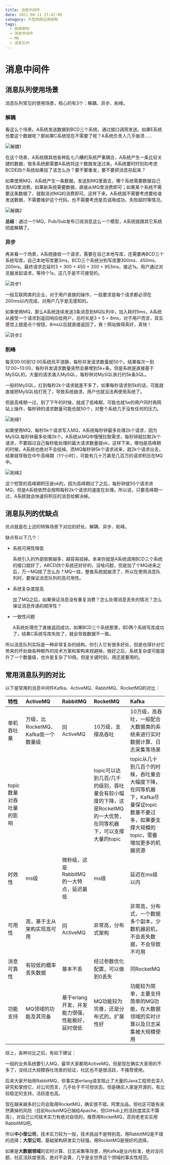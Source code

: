 ```yaml
---
title: 消息中间件
date: 2021-08-11 23:42:08
category: 大型网络应用架构
tags: 
  - 网络架构
  - 消息中间件
  - MQ
  - 消息队列
---
```


# 消息中间件

## 消息队列使用场景

消息队列常见的使用场景，核心的有3个：解耦、异步、削峰。

### 解耦

看这么个场景。A系统发送数据到BCD三个系统，通过接口调用发送。如果E系统也要这个数据呢？那如果C系统现在不需要了呢？A系统负责人几乎崩溃……

![解耦1](/images/消息中间件/解耦1.png)

在这个场景，A系统跟其他各种乱七八糟的系统严重耦合，A系统产生一条比较关键的数据，很多系统都需要A系统将这个数据发送过来。A系统要时时刻刻考虑BCDE四个系统如果挂了该怎么办？要不要重发，要不要把消息存起来？

如果使用MQ，A系统产生一条数据，发送到MQ里面去，哪个系统需要数据自己去MQ里消费。如果新系统需要数据，直接从MQ里消费即可；如果某个系统不需要这条数据了，就取消对MQ的消费即可。这样下来，A系统就不需要考虑要给谁发送数据，不需要维护这个代码，也不需要考虑是否调用成功、失败超时等情况。

![解耦2](/images/消息中间件/解耦2.png)

**总结**：通过一个MQ，Pub/Sub发布订阅消息这么一个模型，A系统就跟其它系统彻底解耦了。

### 异步

再来看一个场景，A系统接收一个请求，需要在自己本地写库，还需要再BCD三个系统写库，自己本地写库要3ms，BCD三个系统分别写库要300ms、450ms、200ms。最终请求总延时3 + 300 + 450 + 200 = 953ms，接近1s。用户通过浏览器发起请求，等待个1s，这几乎是不可接受的。

![异步1](/images/消息中间件/异步1.png)

一般互联网类的企业，对于用户直接的操作，一般要求是每个请求都必须在200ms以内完成，对用户几乎是无感知的。

如果使用MQ，那么A系统连续发送3条消息到MQ队列中，加入耗时5ms，A系统从接受一个请求到返回响应给用户，总时长是3 + 5 = 8ms，对于用户而言，其实感觉上就是点个按钮，8ms以后就直接返回了，爽！网站做得真好，真快！

![异步2](/images/消息中间件/异步2.png)

### 削峰

每天00:00到12:00系统风平浪静，每秒并发请求数量就50个。结果每次一到12:00~13:00，每秒并发请求数量突然会暴增到5k+条。但是系统是直接基于MySQL的，大量的请求涌入MySQL，每秒钟对MySQL执行约5k条SQL。

一般的MySQL，扛到每秒2k个请求就差不多了，如果每秒请求到5k的话，可能就直接把MySQL给打死了，导致系统崩溃，用户也就没法再使用系统了。

但是高峰期一过，到了下午的时候，就成了低峰期，可能也就1w的用户同时再网站上操作，每秒钟的请求数量可能也就50个，对整个系统几乎没有任何的压力。

![削峰1](/images/消息中间件/削峰1.png)

如果使用MQ，每秒5k个请求写入MQ，A系统每秒钟最多处理2k个请求，因为MySQL每秒钟最多处理2k个。A系统从MQ中慢慢拉取需求，每秒钟就拉取2k个请求，不要超过自己每秒能处理的最大请求数量就ok，这样下来，哪怕是高峰期的时候，A系统也绝对不会挂掉。而MQ每秒钟5k个请求进来，就2k个请求出去，结果就导致在中午高峰期（1个小时），可能有几十万甚至几百万的请求积压在MQ中。

![削峰2](/images/消息中间件/削峰2.png)

这个短暂的高峰期积压是ok的，因为高峰期过了之后，每秒钟就50个请求进MQ，但是A系统依然会按照每秒2k个请求的速度在处理。所以说，只要高峰期一过，A系统就会快速将积压的消息给解决掉。

## 消息队列的优缺点

优点就是在上述的特殊场景下对应的好处，解耦、异步、削峰。

缺点有以下几个：

- 系统可用性降低

    系统引入的外部依赖越多，越容易挂掉。本来你就是A系统调用BCD三个系统的接口就好了，ABCD四个系统还好好的，没啥问题，但是加了个MQ进来之后，万一MQ挂了怎么办？MQ一挂，整套系统就崩溃了，所以在使用消息队列时，要保证消息队列的高可用性。

- 系统复杂度提高

    加了MQ之后，如果保证消息没有重复消费？怎么处理消息丢失的情况？怎么保证消息传递的顺序性？

- 一致性问题

    A系统处理完了直接返回成功，如果BCD三个系统那里，BD两个系统写库成功了，结果C系统写库失败了，就会导致数据不一致。

所以消息队列实际是一种非常复杂的结构，你引入它有很多好处，但是也得针对它带来的坏处做各种额外的技术方案和架构来规避掉，做好之后，系统复杂度可能提升了一个数量级，也许是复杂了10倍。但是关键时刻，用还是要用的。

## 常用消息队列的对比

以下是常用的消息中间件Kafka、ActiveMQ、RabbitMQ、RocketMQ的对比：

|特性|ActiveMQ|RabbitMQ|RocketMQ|Kafka|
|:---|:---|:---|:---|:---|
|单机吞吐量|    万级，比RocketMQ、Kafka低一个数量级|    同ActiveMQ|     10万级，支撑高吞吐|     10万级，高吞吐，一般配合大数据类的系统来进行实时数据计算、日志采集等场景|
|topic数量对吞吐量的影响|   |   |   topic可以达到几百/几千的级别，吞吐量会有较小幅度的下降，这是RocketMQ的一大优势，在同等机器下，可以支撑大量的topic|  topic从几十到几百个的时候，吞吐量会大幅度下降，在同等机器下，Kafka尽量保证topic数量不要过多，如果要支撑大规模的topic，需要增加更多的机器资源|
|时效性|    ms级|   微秒级，这是RabbitMQ的一大特点，延迟最低|   ms级|   延迟在ms级以内|
|可用性|    高，基于主从架构实现高可用|     同ActiveMQ|     非常高，分布式架构|     非常高，分布式，一个数据多个副本，少数机器宕机，不会丢失数据，不会导致不可用|
|消息可靠性|    有较低的概率丢失数据|   基本不丢|   经过参数优化配置，可以做到0丢失|    同RocketMQ|
|功能支持|      MQ领域的功能及其完备|   基于erlang开发，并发能力很强，性能极好，延时很低|   MQ功能较为完善，还是分布式的，扩展性好|     功能较为简单，主要支持简单的MQ功能，在大数据领域的实时计算以及日志采集被大规模使用|

综上，各种对比之后，有如下建议：

一般的业务系统要引入MQ，最早大家都用ActiveMQ，但是现在确实大家用的不多了，没经过大规模吞吐场景的验证，社区也不是很活跃，不推荐使用。

后来大家开始用RabbitMQ，但事实是erlang语言阻止了大量的Java工程师去深入研究和掌控它，对公司而言，几乎处于不可控状态，但是确实人家是开源的，有比较稳定的支持，活跃度也高。

现在越来越多的公司会取用RocketMQ，确实很不错，阿里出品，但社区可能有突然黄掉的风险（目前RocketMQ已捐给Apache，但GitHub上的活跃度其实不算高），对自己公司技术实力有绝对自信的，推荐用RocketMQ，否则老老实实用RabbitMQ吧。

所以**中小型公司**，技术实力较为一般，技术挑战不是特别高，用RabbitMQ是不错的选择；**大型公司**，基础架构研发实力较强，用RocketMQ是很好的选择。

如果是**大数据领域**的实时计算、日志采集等场景，用Kafka是业内标准，绝对没问题，社区活跃度很高，绝对不会黄，几乎是全世界这个领域的事实性规范。
